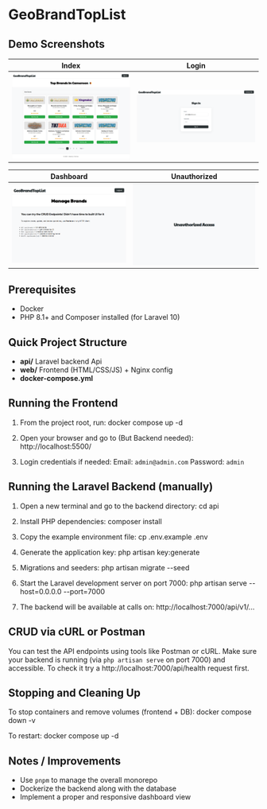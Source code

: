 # GeoBrandTopList

## Demo Screenshots

| Index | Login |
|--------------|-------------|
| ![Home](docs/images/screencapture-localhost-5500-2025-05-03-18_50_46.png) | ![Login](docs/images/screencapture-localhost-5500-login-html-2025-05-03-18_51_40.png) |

| Dashboard | Unauthorized |
|-----------|----------------------|
| ![Dashboard](docs/images/screencapture-localhost-5500-dashboard-html-2025-05-03-18_53_49.png) | ![Unauthorized](docs/images/screencapture-localhost-5500-no-access-html-2025-05-03-18_56_37.png) |

## Prerequisites

- Docker
- PHP 8.1+ and Composer installed (for Laravel 10)

## Quick Project Structure

- **api/**            Laravel backend Api
- **web/**            Frontend (HTML/CSS/JS) + Nginx config
- **docker-compose.yml**

## Running the Frontend

1. From the project root, run:
   docker compose up -d

2. Open your browser and go to (But Backend needed):
   http://localhost:5500/

3. Login credentials if needed:
   Email: `admin@admin.com`
   Password: `admin`

## Running the Laravel Backend (manually)

1. Open a new terminal and go to the backend directory:
   cd api

2. Install PHP dependencies:
   composer install

3. Copy the example environment file:
   cp .env.example .env

4. Generate the application key:
   php artisan key:generate

5. Migrations and seeders:
   php artisan migrate --seed

5. Start the Laravel development server on port 7000:
   php artisan serve --host=0.0.0.0 --port=7000

7. The backend will be available at calls on:
   http://localhost:7000/api/v1/...

## CRUD via cURL or Postman

You can test the API endpoints using tools like Postman or cURL. Make sure your backend is running (via `php artisan serve` on port 7000) and accessible. To check it try a http://localhost:7000/api/health request first.

## Stopping and Cleaning Up

To stop containers and remove volumes (frontend + DB):
  docker compose down -v

To restart:
  docker compose up -d

## Notes / Improvements

- Use `pnpm` to manage the overall monorepo
- Dockerize the backend along with the database
- Implement a proper and responsive dashboard view
